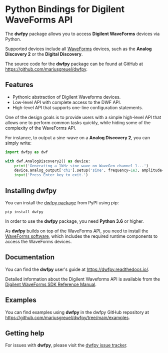 # Python Bindings for Digilent WaveForms API

The **dwfpy** package allows you to access **Digilent WaveForms** devices via Python.

Supported devices include all [WaveForms][WaveForms] devices, such as the **Analog Discovery 2** or the **Digital Discovery**.

The source code for the **dwfpy** package can be found at GitHub at <https://github.com/mariusgreuel/dwfpy>.

## Features

- Pythonic abstraction of Digilent Waveforms devices.
- Low-level API with complete access to the DWF API.
- High-level API that supports one-line configuration statements.

One of the design goals is to provide users with a simple high-level API that allows one to perform common tasks quickly,
while hiding some of the complexity of the WaveForms API.

For instance, to output a sine-wave on a **Analog Discovery 2**, you can simply write:

```python
import dwfpy as dwf

with dwf.AnalogDiscovery2() as device:
    print('Generating a 1kHz sine wave on WaveGen channel 1...')
    device.analog_output['ch1'].setup('sine', frequency=1e3, amplitude=1, start=True)
    input('Press Enter key to exit.')
```

## Installing dwfpy

You can install the [dwfpy package](https://pypi.org/project/dwfpy/) from PyPI using pip:

```console
pip install dwfpy
```

In order to use the **dwfpy** package, you need **Python 3.6** or higher.

As **dwfpy** builds on top of the WaveForms API, you need to install the [WaveForms software][WaveForms-Software],
which includes the required runtime components to access the WaveForms devices.

## Documentation

You can find the **dwfpy** user's guide at <https://dwfpy.readthedocs.io/>.

Detailed information about the Digilent Waveforms API is available
from the [Digilent WaveForms SDK Reference Manual][WaveForms-SDK-Reference-Manual].

## Examples

You can find examples using **dwfpy** in the dwfpy GitHub repository at
<https://github.com/mariusgreuel/dwfpy/tree/main/examples>.

## Getting help

For issues with **dwfpy**, please visit the
[dwfpy issue tracker](https://github.com/mariusgreuel/dwfpy/issues).

[WaveForms]: https://digilent.com/shop/software/digilent-waveforms/
[WaveForms-Software]: https://digilent.com/reference/software/waveforms/waveforms-3/start
[WaveForms-SDK-Reference-Manual]: https://digilent.com/reference/_media/waveforms_sdk_reference_manual.pdf
